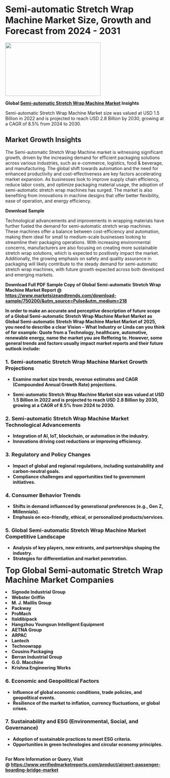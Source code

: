 <H1>Semi-automatic Stretch Wrap Machine Market Size, Growth and Forecast from 2024 - 2031</H1><img class="aligncenter size-medium wp-image-584254" src="https://thirdeyenews.in/wp-content/uploads/2024/09/Global-Market-Research-300x168.jpeg" alt="" width="300" height="168" /><p><strong>Global&nbsp;<a href="https://www.marketsizeandtrends.com/download-sample/750200/&amp;utm_source=Pulse&amp;utm_medium=218">Semi-automatic Stretch Wrap Machine Market</a> Insights</strong></p><p>Semi-automatic Stretch Wrap Machine Market size was valued at USD 1.5 Billion in 2022 and is projected to reach USD 2.8 Billion by 2030, growing at a CAGR of 8.5% from 2024 to 2030.</p><p><h2>Market Growth Insights</h2> <p>The Semi-automatic Stretch Wrap Machine market is witnessing significant growth, driven by the increasing demand for efficient packaging solutions across various industries, such as e-commerce, logistics, food & beverage, and manufacturing. The global shift towards automation and the need for enhanced productivity and cost-effectiveness are key factors accelerating market expansion. As businesses look to improve supply chain efficiency, reduce labor costs, and optimize packaging material usage, the adoption of semi-automatic stretch wrap machines has surged. The market is also benefiting from innovations in machine designs that offer better flexibility, ease of operation, and energy efficiency.</p> <p><strong>Download Sample</strong></p> <p>Technological advancements and improvements in wrapping materials have further fueled the demand for semi-automatic stretch wrap machines. These machines offer a balance between cost-efficiency and automation, making them ideal for small to medium-scale businesses looking to streamline their packaging operations. With increasing environmental concerns, manufacturers are also focusing on creating more sustainable stretch wrap solutions, which is expected to positively impact the market. Additionally, the growing emphasis on safety and quality assurance in packaging will likely contribute to the steady demand for semi-automatic stretch wrap machines, with future growth expected across both developed and emerging markets.</p> <p><strong></p><p><span class=""><strong>Download Full PDF Sample Copy of Global Semi-automatic Stretch Wrap Machine Market Report</strong> @ <a href="https://www.marketsizeandtrends.com/download-sample/750200/&amp;utm_source=Pulse&amp;utm_medium=218" target="_blank">https://www.marketsizeandtrends.com/download-sample/750200/&amp;utm_source=Pulse&amp;utm_medium=218</a></span></p><p>In order to make an accurate and perceptive description of future scope of a Global&nbsp;Semi-automatic Stretch Wrap Machine Market Market as Global&nbsp;Semi-automatic Stretch Wrap Machine Market Market of 2025, you need to describe a clear Vision &ndash; What Industry or Linda can you think of for example: Quote from a Technology, healthcare, automotive, renewable energy, name the market you are Reffering to. However, some general trends and factors usually impact market reports and their future outlook include:</p><h3>1.&nbsp;<strong>Semi-automatic Stretch Wrap Machine Market Growth Projections</strong></h3><ul><li>Examine market size trends, revenue estimates and CAGR (Compounded Annual Growth Rate) projections.</li><li><p>Semi-automatic Stretch Wrap Machine Market size was valued at USD 1.5 Billion in 2022 and is projected to reach USD 2.8 Billion by 2030, growing at a CAGR of 8.5% from 2024 to 2030.</p></li></ul><h3>2.&nbsp;<strong>Semi-automatic Stretch Wrap Machine Market Technological Advancements</strong></h3><ul><li>Integration of AI, IoT, blockchain, or automation in the industry.</li><li>Innovations driving cost reductions or improving efficiency.</li></ul><h3>3.&nbsp;<strong>Regulatory and Policy Changes</strong></h3><ul><li>Impact of global and regional regulations, including sustainability and carbon-neutral goals.</li><li>Compliance challenges and opportunities tied to government initiatives.</li></ul><h3>4.&nbsp;<strong>Consumer Behavior Trends</strong></h3><ul><li>Shifts in demand influenced by generational preferences (e.g., Gen Z, Millennials).</li><li>Emphasis on eco-friendly, ethical, or personalized products/services.</li></ul><h3>5.&nbsp;<strong>Global Semi-automatic Stretch Wrap Machine Market Competitive Landscape</strong></h3><ul><li>Analysis of key players, new entrants, and partnerships shaping the industry.</li><li>Strategies for differentiation and market penetration.</li></ul><p data-pm-slice="1 1 []"><span style="color: inherit; font-family: inherit; font-size: 25px;">Top Global Semi-automatic Stretch Wrap Machine Market Companies</span></p><div class="" data-test-id=""><p><li>Signode Industrial Group</li><li> Webster Griffin</li><li> M. J. Maillis Group</li><li> Packway</li><li> ProMach</li><li> Italdibipack</li><li> Hangzhou Youngsun Intelligent Equipment</li><li> AETNA Group</li><li> ARPAC</li><li> Lantech</li><li> Technowrapp</li><li> Cousins Packaging</li><li> Berran Industrial Group</li><li> G.G. Macchine</li><li> Krishna Engineering Works</li></p></div><h3>6.&nbsp;<strong>Economic and Geopolitical Factors</strong></h3><ul><li>Influence of global economic conditions, trade policies, and geopolitical events.</li><li>Resilience of the market to inflation, currency fluctuations, or global crises.</li></ul><h3>7.&nbsp;<strong>Sustainability and ESG (Environmental, Social, and Governance)</strong></h3><ul><li>Adoption of sustainable practices to meet ESG criteria.</li><li>Opportunities in green technologies and circular economy principles.</li></ul><h2><strong style="font-size: 14px;">For More Information or Query, Visit @&nbsp;</strong><a style="background-color: #ffffff; font-size: 14px;" href="https://www.marketsizeandtrends.com/report/semi-automatic-stretch-wrap-machine-market/" target="_blank">https://www.verifiedmarketreports.com/product/airport-passenger-boarding-bridge-market</a></h2>
